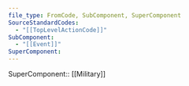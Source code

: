```yaml
---
file_type: FromCode, SubComponent, SuperComponent
SourceStandardCodes:
  - "[[TopLevelActionCode]]"
SubComponent:
  - "[[Event]]"
SuperComponent: 
---
```

SuperComponent:: [[Military]]


